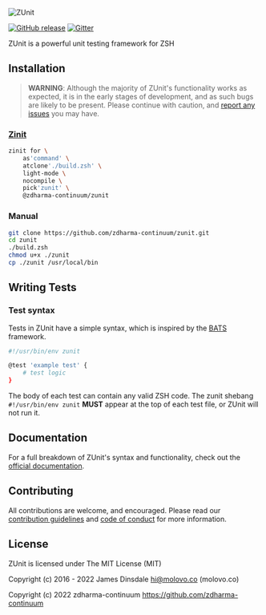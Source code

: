 ![ZUnit](https://zunit.xyz/img/logo.png)

[![GitHub release](https://img.shields.io/github/release/zdharma-continuum/zunit.svg)](https://github.com/zdharma-continuum/zunit/releases/latest)
[![Gitter](https://badges.gitter.im/Join%20Chat.svg)](https://gitter.im/zdharma-continuum/zinit?utm_source=badge&utm_medium=badge&utm_campaign=pr-badge&utm_content=badge)

ZUnit is a powerful unit testing framework for ZSH

## Installation

> **WARNING**: Although the majority of ZUnit's functionality works as expected,
> it is in the early stages of development, and as such bugs are likely to be
> present. Please continue with caution, and
> [report any issues](https://github.com/zunit-zsh/zunit/issues/new) you may
> have.

### [Zinit](https://github.com/zdharma-continuum/zinit)

```sh
zinit for \
	as'command' \
	atclone'./build.zsh' \
	light-mode \
	nocompile \
	pick'zunit' \
	@zdharma-continuum/zunit
```

### Manual

```zsh
git clone https://github.com/zdharma-continuum/zunit.git
cd zunit
./build.zsh
chmod u+x ./zunit
cp ./zunit /usr/local/bin
```

## Writing Tests

### Test syntax

Tests in ZUnit have a simple syntax, which is inspired by the
[BATS](https://github.com/sstephenson/bats) framework.

```zsh
#!/usr/bin/env zunit

@test 'example test' {
	# test logic
}
```

The body of each test can contain any valid ZSH code. The zunit shebang
`#!/usr/bin/env zunit` **MUST** appear at the top of each test file, or ZUnit
will not run it.

## Documentation

For a full breakdown of ZUnit's syntax and functionality, check out the
[official documentation](https://zunit.xyz/docs/).

## Contributing

All contributions are welcome, and encouraged. Please read our
[contribution guidelines](contributing.md) and
[code of conduct](code-of-conduct.md) for more information.

## License

ZUnit is licensed under The MIT License (MIT)

Copyright (c) 2016 - 2022 James Dinsdale <hi@molovo.co> (molovo.co)

Copyright (c) 2022 zdharma-continuum <https://github.com/zdharma-continuum>
